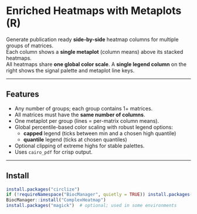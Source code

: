 # Enriched Heatmaps with Metaplots (R)

Generate publication ready **side-by-side** heatmap columns for multiple groups of matrices.  
Each column shows a **single metaplot** (column means) above its stacked heatmaps.  
All heatmaps share **one global color scale**. A **single legend column** on the right shows the signal palette and metaplot line keys.

---

## Features
- Any number of groups; each group contains 1+ matrices.
- All matrices must have the **same number of columns**.
- One metaplot per group (lines = per-matrix column means).
- Global percentile-based color scaling with robust legend options:
  - **capped** legend (ticks between min and a chosen high quantile)
  - **quantile** legend (ticks at chosen quantiles)
- Optional clipping of extreme highs for stable palettes.
- Uses `cairo_pdf` for crisp output.

---

## Install

```r
install.packages("circlize")
if (!requireNamespace("BiocManager", quietly = TRUE)) install.packages("BiocManager")
BiocManager::install("ComplexHeatmap")
install.packages("magick")  # optional; used in some environments
```
